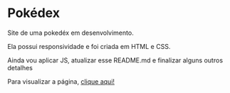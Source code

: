 <h1>Pokédex</h1>

<p>Site de uma pokedéx em desenvolvimento.</p>
<p>Ela possui responsividade e foi criada em HTML e CSS.</p>
<p>Ainda vou aplicar JS, atualizar esse README.md e finalizar alguns outros detalhes</p>
<p>Para visualizar a página, <a href="https://mateusaraujo1.github.io/pokedex/">clique aqui!</a></p>
